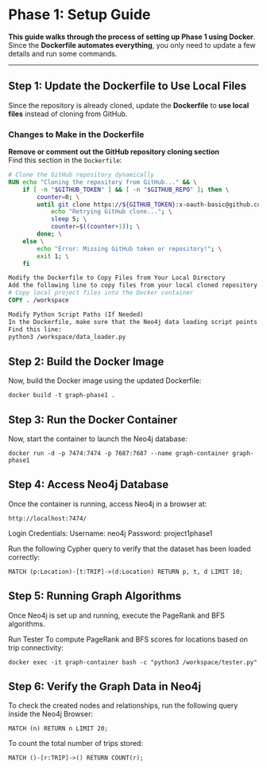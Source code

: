 # Phase 1: Setup Guide  

**This guide walks through the process of setting up Phase 1 using Docker**.  
Since the **Dockerfile automates everything**, you only need to update a few details and run some commands.

---

## **Step 1: Update the Dockerfile to Use Local Files**  
Since the repository is already cloned, update the **Dockerfile** to **use local files** instead of cloning from GitHub.

### **Changes to Make in the Dockerfile**
**Remove or comment out the GitHub repository cloning section**  
Find this section in the `Dockerfile`:
```dockerfile
# Clone the GitHub repository dynamically
RUN echo "Cloning the repository from GitHub..." && \
    if [ -n "$GITHUB_TOKEN" ] && [ -n "$GITHUB_REPO" ]; then \
        counter=0; \
        until git clone https://${GITHUB_TOKEN}:x-oauth-basic@github.com/${GITHUB_REPO}.git /workspace || [ $counter -gt 5 ]; do \
            echo "Retrying GitHub clone..."; \
            sleep 5; \
            counter=$((counter+1)); \
        done; \
    else \
        echo "Error: Missing GitHub token or repository!"; \
        exit 1; \
    fi

Modify the Dockerfile to Copy Files from Your Local Directory
Add the following line to copy files from your local cloned repository into the container:
# Copy local project files into the Docker container
COPY . /workspace

Modify Python Script Paths (If Needed)
In the Dockerfile, make sure that the Neo4j data loading script points to the correct directory.
Find this line:
python3 /workspace/data_loader.py
```
## **Step 2: Build the Docker Image**
Now, build the Docker image using the updated Dockerfile:
```
docker build -t graph-phase1 .
```
## **Step 3: Run the Docker Container**
Now, start the container to launch the Neo4j database:
```
docker run -d -p 7474:7474 -p 7687:7687 --name graph-container graph-phase1
```
## **Step 4: Access Neo4j Database**
Once the container is running, access Neo4j in a browser at:
```
http://localhost:7474/
```
Login Credentials:
Username: neo4j
Password: project1phase1

Run the following Cypher query to verify that the dataset has been loaded correctly:
```
MATCH (p:Location)-[t:TRIP]->(d:Location) RETURN p, t, d LIMIT 10;
```
## **Step 5: Running Graph Algorithms**
Once Neo4j is set up and running, execute the PageRank and BFS algorithms.

Run Tester
To compute PageRank and BFS scores for locations based on trip connectivity:
```
docker exec -it graph-container bash -c "python3 /workspace/tester.py"
```
## **Step 6: Verify the Graph Data in Neo4j**
To check the created nodes and relationships, run the following query inside the Neo4j Browser:
```
MATCH (n) RETURN n LIMIT 20;
```
To count the total number of trips stored:
```
MATCH ()-[r:TRIP]->() RETURN COUNT(r);
```
